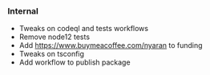### Internal
* Tweaks on codeql and tests workflows
* Remove node12 tests
* Add https://www.buymeacoffee.com/nyaran to funding
* Tweaks on tsconfig
* Add workflow to publish package
